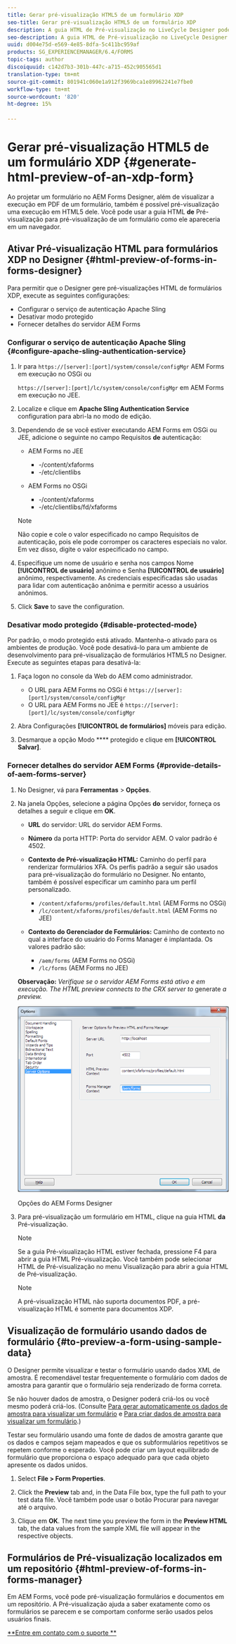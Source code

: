 ```yaml
---
title: Gerar pré-visualização HTML5 de um formulário XDP
seo-title: Gerar pré-visualização HTML5 de um formulário XDP
description: A guia HTML de Pré-visualização no LiveCycle Designer pode ser usada para pré-visualização de formulários conforme eles aparecem em um navegador.
seo-description: A guia HTML de Pré-visualização no LiveCycle Designer pode ser usada para pré-visualização de formulários conforme eles aparecem em um navegador.
uuid: d004e75d-e569-4e85-8dfa-5c411bc959af
products: SG_EXPERIENCEMANAGER/6.4/FORMS
topic-tags: author
discoiquuid: c142d7b3-301b-447c-a715-452c905565d1
translation-type: tm+mt
source-git-commit: 801941c060e1a912f3969bca1e89962241e7fbe0
workflow-type: tm+mt
source-wordcount: '820'
ht-degree: 15%

---
```



# Gerar pré-visualização HTML5 de um formulário XDP {#generate-html-preview-of-an-xdp-form}

Ao projetar um formulário no AEM Forms Designer, além de visualizar a execução em PDF de um formulário, também é possível pré-visualização uma execução em HTML5 dele. Você pode usar a guia HTML **de** Pré-visualização para pré-visualização de um formulário como ele apareceria em um navegador.

## Ativar Pré-visualização HTML para formulários XDP no Designer {#html-preview-of-forms-in-forms-designer}

Para permitir que o Designer gere pré-visualizações HTML de formulários XDP, execute as seguintes configurações:

* Configurar o serviço de autenticação Apache Sling
* Desativar modo protegido
* Fornecer detalhes do servidor AEM Forms

### Configurar o serviço de autenticação Apache Sling {#configure-apache-sling-authentication-service}

1. Ir para `https://[server]:[port]/system/console/configMgr` AEM Forms em execução no OSGi ou

   `https://[server]:[port]/lc/system/console/configMgr` em AEM Forms em execução no JEE.

1. Localize e clique em **Apache Sling Authentication Service** configuration para abri-la no modo de edição.

1. Dependendo de se você estiver executando AEM Forms em OSGi ou JEE, adicione o seguinte no campo Requisitos **de** autenticação:

   * AEM Forms no JEE

      * -/content/xfaforms
      * -/etc/clientlibs
   * AEM Forms no OSGi

      * -/content/xfaforms
      * -/etc/clientlibs/fd/xfaforms

   >[!NOTE]
   >
   >Não copie e cole o valor especificado no campo Requisitos de autenticação, pois ele pode corromper os caracteres especiais no valor. Em vez disso, digite o valor especificado no campo.

1. Especifique um nome de usuário e senha nos campos Nome **[!UICONTROL de usuário]** anônimo e Senha **[!UICONTROL de usuário]** anônimo, respectivamente. As credenciais especificadas são usadas para lidar com autenticação anônima e permitir acesso a usuários anônimos.
1. Click **Save** to save the configuration.

### Desativar modo protegido {#disable-protected-mode}

Por padrão, o modo [](/help/forms/using/get-xdp-pdf-documents-aem.md) protegido está ativado. Mantenha-o ativado para os ambientes de produção. Você pode desativá-lo para um ambiente de desenvolvimento para pré-visualização de formulários HTML5 no Designer. Execute as seguintes etapas para desativá-la:

1. Faça logon no console da Web do AEM como administrador.

   * O URL para AEM Forms no OSGi é `https://[server]:[port]/system/console/configMgr`
   * O URL para AEM Forms no JEE é `https://[server]:[port]/lc/system/console/configMgr`

1. Abra Configurações **[!UICONTROL de formulários]** móveis para edição.
1. Desmarque a opção Modo **** protegido e clique em **[!UICONTROL Salvar]**.

### Fornecer detalhes do servidor AEM Forms {#provide-details-of-aem-forms-server}

1. No Designer, vá para **Ferramentas** > **Opções**.
1. Na janela Opções, selecione a página Opções **do** servidor, forneça os detalhes a seguir e clique em **OK**.

   * **URL** do servidor: URL do servidor AEM Forms.
   * **Número** da porta HTTP: Porta do servidor AEM. O valor padrão é 4502.
   * **Contexto de Pré-visualização HTML:** Caminho do perfil para renderizar formulários XFA. Os perfis padrão a seguir são usados para pré-visualização do formulário no Designer. No entanto, também é possível especificar um caminho para um perfil personalizado.

      * `/content/xfaforms/profiles/default.html` (AEM Forms no OSGi)
      * `/lc/content/xfaforms/profiles/default.html` (AEM Forms no JEE)
   * **Contexto do Gerenciador de Formulários:** Caminho de contexto no qual a interface do usuário do Forms Manager é implantada. Os valores padrão são:

      * `/aem/forms` (AEM Forms no OSGi)
      * `/lc/forms` (AEM Forms no JEE)

   **Observação:** *Verifique se o servidor AEM Forms está ativo e em execução. The HTML preview connects to the CRX server to* generate *a preview.*

   ![Opções do AEM Forms Designer ](assets/server_options.png)

   Opções do AEM Forms Designer

1. Para pré-visualização um formulário em HTML, clique na guia HTML **da** Pré-visualização.

   >[!NOTE]
   >
   >Se a guia Pré-visualização HTML estiver fechada, pressione F4 para abrir a guia HTML Pré-visualização. Você também pode selecionar HTML de Pré-visualização no menu Visualização para abrir a guia HTML de Pré-visualização.

   >[!NOTE]
   >
   >A pré-visualização HTML não suporta documentos PDF, a pré-visualização HTML é somente para documentos XDP.

## Visualização de formulário usando dados de formulário {#to-preview-a-form-using-sample-data}

O Designer permite visualizar e testar o formulário usando dados XML de amostra. É recomendável testar frequentemente o formulário com dados de amostra para garantir que o formulário seja renderizado de forma correta.

Se não houver dados de amostra, o Designer poderá criá-los ou você mesmo poderá criá-los. (Consulte [Para gerar automaticamente os dados de amostra para visualizar um formulário](https://help.adobe.com/en_US/AEMForms/6.1/DesignerHelp/WS107c29ade9134a2c136ae6f212a1f379c94-8000.2.html#WS92d06802c76abadb-728f46ac129b395660c-7efe.2) e [Para criar dados de amostra para visualizar um formulário](https://help.adobe.com/en_US/AEMForms/6.1/DesignerHelp/WS107c29ade9134a2c136ae6f212a1f379c94-8000.2.html#WS92d06802c76abadb-728f46ac129b395660c-7eff.2).)

Testar seu formulário usando uma fonte de dados de amostra garante que os dados e campos sejam mapeados e que os subformulários repetitivos se repetem conforme o esperado. Você pode criar um layout equilibrado de formulário que proporciona o espaço adequado para que cada objeto apresente os dados unidos.

1. Select **File > Form Properties**.

1. Click the **Preview** tab and, in the Data File box, type the full path to your test data file. Você também pode usar o botão Procurar para navegar até o arquivo.

1. Clique em **OK**. The next time you preview the form in the **Preview HTML** tab, the data values from the sample XML file will appear in the respective objects.

## Formulários de Pré-visualização localizados em um repositório {#html-preview-of-forms-in-forms-manager}

Em AEM Forms, você pode pré-visualização formulários e documentos em um repositório. A Pré-visualização ajuda a saber exatamente como os formulários se parecem e se comportam conforme serão usados pelos usuários finais.

[**Entre em contato com o suporte **](https://www.adobe.com/account/sign-in.supportportal.html)
